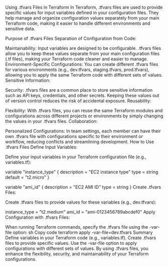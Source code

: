 Using .tfvars Files in Terraform
In Terraform, .tfvars files are used to provide specific values for input variables defined in your configuration files. They help manage and organize configuration values separately from your main Terraform code, making it easier to handle different environments and sensitive data.

Purpose of .tfvars Files
Separation of Configuration from Code:

Maintainability: Input variables are designed to be configurable. .tfvars files allow you to keep these values separate from your main configuration files (.tf files), making your Terraform code cleaner and easier to manage.
Environment-Specific Configurations: You can create different .tfvars files for various environments (e.g., dev.tfvars, staging.tfvars, prod.tfvars), allowing you to apply the same Terraform code with different sets of values.
Sensitive Information:

Security: .tfvars files are a common place to store sensitive information such as API keys, credentials, and other secrets. Keeping these values out of version control reduces the risk of accidental exposure.
Reusability:

Flexibility: With .tfvars files, you can reuse the same Terraform modules and configurations across different projects or environments by simply changing the values in your .tfvars files.
Collaboration:

Personalized Configurations: In team settings, each member can have their own .tfvars file with configurations specific to their environment or workflow, reducing conflicts and streamlining development.
How to Use .tfvars Files
Define Input Variables:

Define your input variables in your Terraform configuration file (e.g., variables.tf):

variable "instance_type" {
  description = "EC2 instance type"
  type        = string
  default     = "t2.micro"
}

variable "ami_id" {
  description = "EC2 AMI ID"
  type        = string
}
Create .tfvars Files:

Create .tfvars files to provide values for these variables (e.g., dev.tfvars):

instance_type = "t2.medium"
ami_id         = "ami-0123456789abcdef0"
Apply Configuration with .tfvars Files:

When running Terraform commands, specify the .tfvars file using the -var-file option:
sh
Copy code
terraform apply -var-file=dev.tfvars
Summary
Define variables in your Terraform code (e.g., variables.tf).
Create .tfvars files to provide specific values.
Use the -var-file option to apply configurations with different sets of values.
By using .tfvars files, you enhance the flexibility, security, and maintainability of your Terraform configurations.